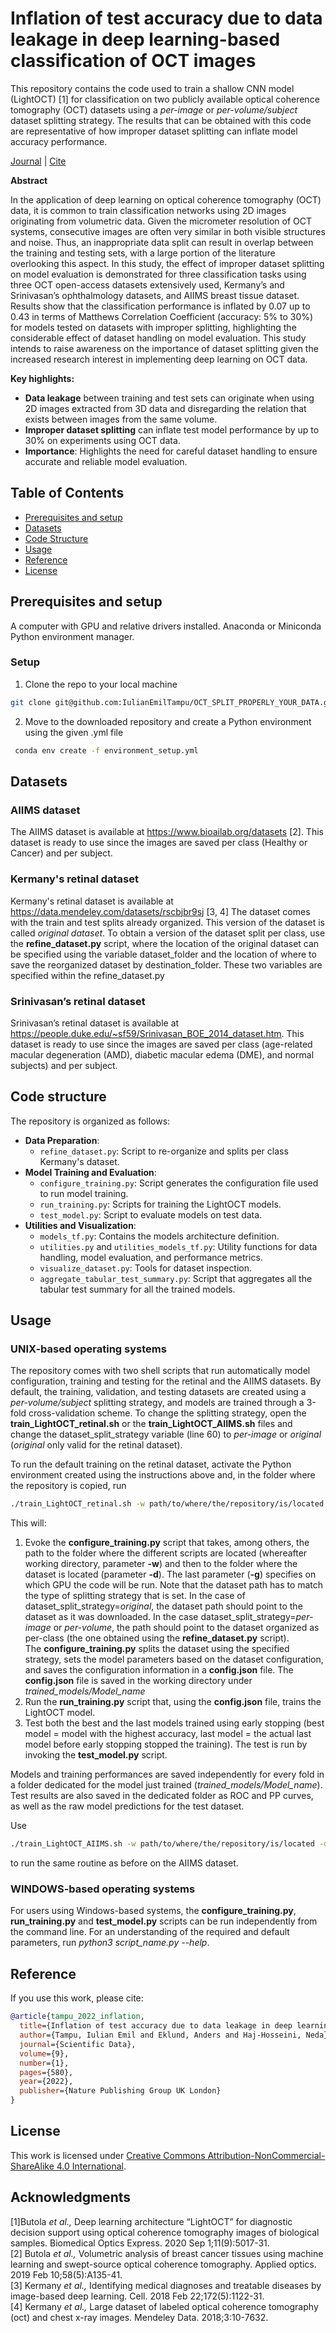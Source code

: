 # Inflation of test accuracy due to data leakage in deep learning-based classification of OCT images

This repository contains the code used to train a shallow CNN model (LightOCT) [1] for classification on two publicly available optical coherence tomography (OCT) datasets using a *per-image* or *per-volume/subject* dataset splitting strategy. The results that can be obtained with this code are representative of how improper dataset splitting can inflate model accuracy performance.

[Journal](https://doi.org/10.1038/s41597-022-01618-6) | [Cite](#reference)

**Abstract**

In the application of deep learning on optical coherence tomography (OCT) data, it is common to train classification networks using 2D images originating from volumetric data. Given the micrometer resolution of OCT systems, consecutive images are often very similar in both visible structures and noise. Thus, an inappropriate data split can result in overlap between the training and testing sets, with a large portion of the literature overlooking this aspect. In this study, the effect of improper dataset splitting on model evaluation is demonstrated for three classification tasks using three OCT open-access datasets extensively used, Kermany’s and Srinivasan’s ophthalmology datasets, and AIIMS breast tissue dataset. Results show that the classification performance is inflated by 0.07 up to 0.43 in terms of Matthews Correlation Coefficient (accuracy: 5% to 30%) for models tested on datasets with improper splitting, highlighting the considerable effect of dataset handling on model evaluation. This study intends to raise awareness on the importance of dataset splitting given the increased research interest in implementing deep learning on OCT data.


**Key highlights:**
- **Data leakage** between training and test sets can originate when using 2D images extracted from 3D data and disregarding the relation that exists between images from the same volume.  
- **Improper dataset splitting** can inflate test model performance by up to 30% on experiments using OCT data.
- **Importance**: Highlights the need for careful dataset handling to ensure accurate and reliable model evaluation.

## Table of Contents
- [Prerequisites and setup](#Prerequisites-and-setup)
- [Datasets](#datasets)
- [Code Structure](#code-structure)
- [Usage](#usage)
- [Reference](#reference)
- [License](#license)

## Prerequisites and setup
A computer with GPU and relative drivers installed.
Anaconda or Miniconda Python environment manager.

### Setup
1. Clone the repo to your local machine
```sh
git clone git@github.com:IulianEmilTampu/OCT_SPLIT_PROPERLY_YOUR_DATA.git
```
2. Move to the downloaded repository and create a Python environment using the given .yml file
  ```sh
   conda env create -f environment_setup.yml
   ```

## Datasets
### AIIMS dataset
The AIIMS dataset is available at https://www.bioailab.org/datasets [2]. 
This dataset is ready to use since the images are saved per class (Healthy or Cancer) and per subject.

### Kermany's retinal dataset
Kermany's retinal dataset is available at https://data.mendeley.com/datasets/rscbjbr9sj [3, 4]
The dataset comes with the train and test splits already organized. This version of the dataset is called *original dataset*. To obtain a version of the dataset split per class, use the **refine_dataset.py** script, where the location of the original dataset can be specified using the variable dataset_folder and the location of where to save the reorganized dataset by destination_folder. These two variables are specified within the refine_dataset.py 

### Srinivasan’s retinal dataset
Srinivasan’s retinal dataset is available at https://people.duke.edu/~sf59/Srinivasan_BOE_2014_dataset.htm.
This dataset is ready to use since the images are saved per class (age-related macular degeneration (AMD), diabetic macular edema (DME), and normal subjects) and per subject. 

## Code structure
The repository is organized as follows:

- **Data Preparation**:
  - `refine_dataset.py`: Script to re-organize and splits per class Kermany's dataset. 
- **Model Training and Evaluation**:
  - `configure_training.py`: Script generates the configuration file used to run model training.
  - `run_training.py`: Scripts for training the LightOCT models.
  - `test_model.py`: Script to evaluate models on test data.
- **Utilities and Visualization**:
  - `models_tf.py`: Contains the models architecture definition.
  - `utilities.py` and `utilities_models_tf.py`: Utility functions for data handling, model evaluation, and performance metrics.
  - `visualize_dataset.py`: Tools for dataset inspection.
  - `aggregate_tabular_test_summary.py`: Script that aggregates all the tabular test summary for all the trained models.

## Usage
### UNIX-based operating systems
The repository comes with two shell scripts that run automatically model configuration, training and testing for the retinal and the AIIMS datasets. By default, the training, validation, and testing datasets are created using a *per-volume/subject* splitting strategy, and models are trained through a 3-fold cross-validation scheme. To change the splitting strategy, open the **train_LightOCT_retinal.sh** or the **train_LightOCT_AIIMS.sh** files and change the dataset_split_strategy variable (line 60) to *per-image* or *original* (*original* only valid for the retinal dataset).

To run the default training on the retinal dataset, activate the Python environment created using the instructions above and, in the folder where the repository is copied, run
  ```sh
  ./train_LightOCT_retinal.sh -w path/to/where/the/repository/is/located -d /path/to/the/per_class/retinal/dataset -g 0
  ```
This will:
1. Evoke the **configure_training.py** script that takes, among others, the path to the folder where the different scripts are located (whereafter working directory, parameter **-w**) and then to the folder where the dataset is located (parameter **-d**). The last parameter (**-g**) specifies on which GPU the code will be run. Note that the dataset path has to match the type of splitting strategy that is set. In the case of dataset_split_strategy=*original*, the dataset path should point to the dataset as it was downloaded. In the case dataset_split_strategy=*per-image* or *per-volume*, the path should point to the dataset organized as per-class (the one obtained using the **refine_dataset.py** script).\
The **configure_training.py** splits the dataset using the specified strategy, sets the model parameters based on the dataset configuration, and saves the configuration information in a **config.json** file. The **config.json** file is saved in the working directory under *trained_models/Model_name*
2. Run the **run_training.py** script that, using the **config.json** file, trains the LightOCT model.
6. Test both the best and the last models trained using early stopping (best model = model with the highest accuracy, last model = the actual last model before early stopping stopped the training). The test is run by invoking the **test_model.py** script.

Models and training performances are saved independently for every fold in a folder dedicated for the model just trained (*trained_models/Model_name*). Test results are also saved in the dedicated folder as ROC and PP curves, as well as the raw model predictions for the test dataset.

Use 
  ```sh
  ./train_LightOCT_AIIMS.sh -w path/to/where/the/repository/is/located -d /path/to/the/per_class/AIIMS/dataset -g 0
  ```
to run the same routine as before on the AIIMS dataset.

### WINDOWS-based operating systems
For users using Windows-based systems, the **configure_training.py**, **run_training.py** and **test_model.py** scripts can be run independently from the command line. For an understanding of the required and default parameters, run *python3 script_name.py --help*.


## Reference
If you use this work, please cite:

```bibtex
@article{tampu_2022_inflation,
  title={Inflation of test accuracy due to data leakage in deep learning-based classification of OCT images},
  author={Tampu, Iulian Emil and Eklund, Anders and Haj-Hosseini, Neda},
  journal={Scientific Data},
  volume={9},
  number={1},
  pages={580},
  year={2022},
  publisher={Nature Publishing Group UK London}
}
```

## License
This work is licensed under [Creative Commons Attribution-NonCommercial-ShareAlike 4.0 International](https://creativecommons.org/licenses/by-nc-sa/4.0/).

## Acknowledgments
[1]Butola *et al.,* Deep learning architecture “LightOCT” for diagnostic decision support using optical coherence tomography images of biological samples. Biomedical Optics Express. 2020 Sep 1;11(9):5017-31.\
[2] Butola *et al.,* Volumetric analysis of breast cancer tissues using machine learning and swept-source optical coherence tomography. Applied optics. 2019 Feb 10;58(5):A135-41.\
[3] Kermany *et al.,* Identifying medical diagnoses and treatable diseases by image-based deep learning. Cell. 2018 Feb 22;172(5):1122-31.\
[4] Kermany *et al.,* Large dataset of labeled optical coherence tomography (oct) and chest x-ray images. Mendeley Data. 2018;3:10-7632.


